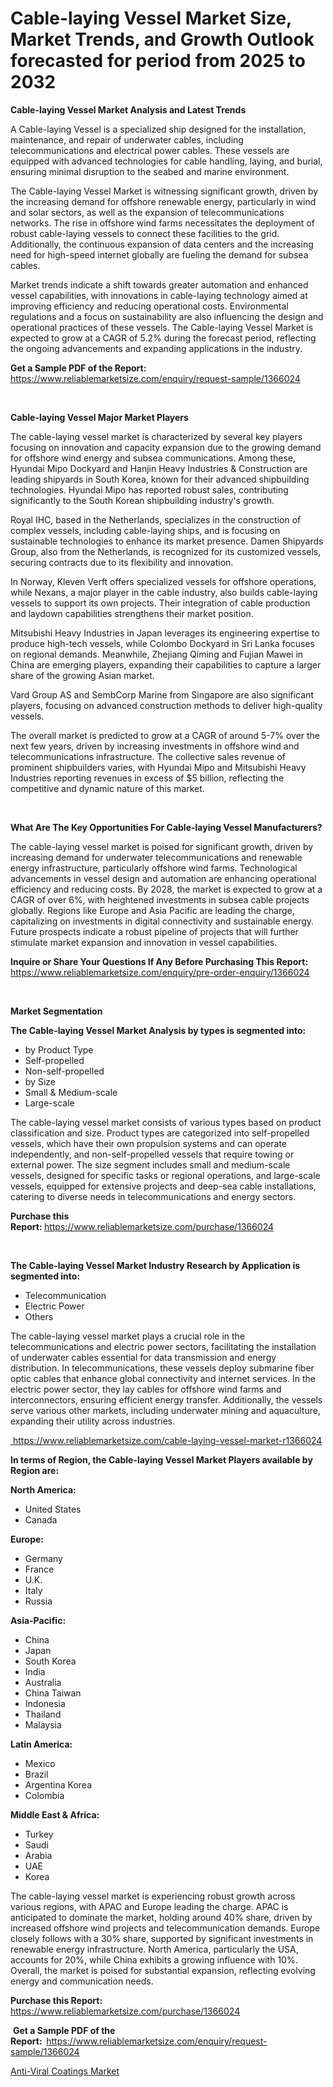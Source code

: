 <p><h1>Cable-laying Vessel Market Size, Market Trends, and Growth Outlook forecasted for period from 2025 to 2032</h1></p><p><strong>Cable-laying Vessel Market Analysis and Latest Trends</strong></p>
<p><p>A Cable-laying Vessel is a specialized ship designed for the installation, maintenance, and repair of underwater cables, including telecommunications and electrical power cables. These vessels are equipped with advanced technologies for cable handling, laying, and burial, ensuring minimal disruption to the seabed and marine environment. </p><p>The Cable-laying Vessel Market is witnessing significant growth, driven by the increasing demand for offshore renewable energy, particularly in wind and solar sectors, as well as the expansion of telecommunications networks. The rise in offshore wind farms necessitates the deployment of robust cable-laying vessels to connect these facilities to the grid. Additionally, the continuous expansion of data centers and the increasing need for high-speed internet globally are fueling the demand for subsea cables.</p><p>Market trends indicate a shift towards greater automation and enhanced vessel capabilities, with innovations in cable-laying technology aimed at improving efficiency and reducing operational costs. Environmental regulations and a focus on sustainability are also influencing the design and operational practices of these vessels. The Cable-laying Vessel Market is expected to grow at a CAGR of 5.2% during the forecast period, reflecting the ongoing advancements and expanding applications in the industry.</p></p>
<p><strong>Get a Sample PDF of the Report:&nbsp;</strong> <a href="https://www.reliablemarketsize.com/enquiry/request-sample/1366024?utm_campaign=3096&utm_medium=2&utm_source=Github&utm_content=ia&utm_term=22032025&utm_id=cable-laying-vessel">https://www.reliablemarketsize.com/enquiry/request-sample/1366024</a></p>
<p>&nbsp;</p>
<p><strong>Cable-laying Vessel Major Market Players</strong></p>
<p><p>The cable-laying vessel market is characterized by several key players focusing on innovation and capacity expansion due to the growing demand for offshore wind energy and subsea communications. Among these, Hyundai Mipo Dockyard and Hanjin Heavy Industries & Construction are leading shipyards in South Korea, known for their advanced shipbuilding technologies. Hyundai Mipo has reported robust sales, contributing significantly to the South Korean shipbuilding industry's growth.</p><p>Royal IHC, based in the Netherlands, specializes in the construction of complex vessels, including cable-laying ships, and is focusing on sustainable technologies to enhance its market presence. Damen Shipyards Group, also from the Netherlands, is recognized for its customized vessels, securing contracts due to its flexibility and innovation.</p><p>In Norway, Kleven Verft offers specialized vessels for offshore operations, while Nexans, a major player in the cable industry, also builds cable-laying vessels to support its own projects. Their integration of cable production and laydown capabilities strengthens their market position.</p><p>Mitsubishi Heavy Industries in Japan leverages its engineering expertise to produce high-tech vessels, while Colombo Dockyard in Sri Lanka focuses on regional demands. Meanwhile, Zhejiang Qiming and Fujian Mawei in China are emerging players, expanding their capabilities to capture a larger share of the growing Asian market.</p><p>Vard Group AS and SembCorp Marine from Singapore are also significant players, focusing on advanced construction methods to deliver high-quality vessels.</p><p>The overall market is predicted to grow at a CAGR of around 5-7% over the next few years, driven by increasing investments in offshore wind and telecommunications infrastructure. The collective sales revenue of prominent shipbuilders varies, with Hyundai Mipo and Mitsubishi Heavy Industries reporting revenues in excess of $5 billion, reflecting the competitive and dynamic nature of this market.</p></p>
<p>&nbsp;</p>
<p><strong>What Are The Key Opportunities For Cable-laying Vessel Manufacturers?</strong></p>
<p><p>The cable-laying vessel market is poised for significant growth, driven by increasing demand for underwater telecommunications and renewable energy infrastructure, particularly offshore wind farms. Technological advancements in vessel design and automation are enhancing operational efficiency and reducing costs. By 2028, the market is expected to grow at a CAGR of over 6%, with heightened investments in subsea cable projects globally. Regions like Europe and Asia Pacific are leading the charge, capitalizing on investments in digital connectivity and sustainable energy. Future prospects indicate a robust pipeline of projects that will further stimulate market expansion and innovation in vessel capabilities.</p></p>
<p><strong>Inquire or Share Your Questions If Any Before Purchasing This Report:</strong> <a href="https://www.reliablemarketsize.com/enquiry/pre-order-enquiry/1366024?utm_campaign=3096&utm_medium=2&utm_source=Github&utm_content=ia&utm_term=22032025&utm_id=cable-laying-vessel">https://www.reliablemarketsize.com/enquiry/pre-order-enquiry/1366024</a></p>
<p>&nbsp;</p>
<p><strong>Market Segmentation</strong></p>
<p><strong>The Cable-laying Vessel Market Analysis by types is segmented into:</strong></p>
<p><ul><li>by Product Type</li><li>Self-propelled</li><li>Non-self-propelled</li><li>by Size</li><li>Small & Medium-scale</li><li>Large-scale</li></ul></p>
<p><p>The cable-laying vessel market consists of various types based on product classification and size. Product types are categorized into self-propelled vessels, which have their own propulsion systems and can operate independently, and non-self-propelled vessels that require towing or external power. The size segment includes small and medium-scale vessels, designed for specific tasks or regional operations, and large-scale vessels, equipped for extensive projects and deep-sea cable installations, catering to diverse needs in telecommunications and energy sectors.</p></p>
<p><strong>Purchase this Report:&nbsp;</strong><a href="https://www.reliablemarketsize.com/purchase/1366024?utm_campaign=3096&utm_medium=2&utm_source=Github&utm_content=ia&utm_term=22032025&utm_id=cable-laying-vessel">https://www.reliablemarketsize.com/purchase/1366024</a></p>
<p>&nbsp;</p>
<p><strong>The Cable-laying Vessel Market Industry Research by Application is segmented into:</strong></p>
<p><ul><li>Telecommunication</li><li>Electric Power</li><li>Others</li></ul></p>
<p><p>The cable-laying vessel market plays a crucial role in the telecommunications and electric power sectors, facilitating the installation of underwater cables essential for data transmission and energy distribution. In telecommunications, these vessels deploy submarine fiber optic cables that enhance global connectivity and internet services. In the electric power sector, they lay cables for offshore wind farms and interconnectors, ensuring efficient energy transfer. Additionally, the vessels serve various other markets, including underwater mining and aquaculture, expanding their utility across industries.</p></p>
<p><a href="https://www.reliablemarketsize.com/cable-laying-vessel-market-r1366024?utm_campaign=3096&utm_medium=2&utm_source=Github&utm_content=ia&utm_term=22032025&utm_id=cable-laying-vessel">&nbsp;https://www.reliablemarketsize.com/cable-laying-vessel-market-r1366024</a></p>
<p><strong>In terms of Region, the Cable-laying Vessel Market Players available by Region are:</strong></p>
<p>
    <p> <strong> North America: </strong>
        <ul>
            <li>United States</li>
            <li>Canada</li>
        </ul>
        </p> 
    <p> <strong> Europe: </strong>
        <ul>
            <li>Germany</li>
            <li>France</li>
            <li>U.K.</li>
            <li>Italy</li>
            <li>Russia</li>
        </ul>
        </p> 
    <p> <strong> Asia-Pacific: </strong>
        <ul>
            <li>China</li>
            <li>Japan</li>
            <li>South Korea</li>
            <li>India</li>
            <li>Australia</li>
            <li>China Taiwan</li>
            <li>Indonesia</li>
            <li>Thailand</li>
            <li>Malaysia</li>
        </ul>
        </p> 
    <p> <strong> Latin America: </strong>
        <ul>
            <li>Mexico</li>
            <li>Brazil</li>
            <li>Argentina Korea</li>
            <li>Colombia</li>
        </ul>
        </p> 
    <p> <strong> Middle East & Africa: </strong>
        <ul>
            <li>Turkey</li>
            <li>Saudi</li>
            <li>Arabia</li>
            <li>UAE</li>
            <li>Korea</li>
        </ul>
    </p>
    </p>
<p><p>The cable-laying vessel market is experiencing robust growth across various regions, with APAC and Europe leading the charge. APAC is anticipated to dominate the market, holding around 40% share, driven by increased offshore wind projects and telecommunication demands. Europe closely follows with a 30% share, supported by significant investments in renewable energy infrastructure. North America, particularly the USA, accounts for 20%, while China exhibits a growing influence with 10%. Overall, the market is poised for substantial expansion, reflecting evolving energy and communication needs.</p></p>
<p><strong>Purchase this Report: </strong><a href="https://www.reliablemarketsize.com/purchase/1366024?utm_campaign=3096&utm_medium=2&utm_source=Github&utm_content=ia&utm_term=22032025&utm_id=cable-laying-vessel">https://www.reliablemarketsize.com/purchase/1366024</a></p>
<p>&nbsp;<strong>Get a Sample PDF of the Report:&nbsp;&nbsp;</strong><a href="https://www.reliablemarketsize.com/enquiry/request-sample/1366024?utm_campaign=3096&utm_medium=2&utm_source=Github&utm_content=ia&utm_term=22032025&utm_id=cable-laying-vessel">https://www.reliablemarketsize.com/enquiry/request-sample/1366024</a></p>
<p><strong></strong></p>
<p><p><a href="https://github.com/djibenesha/Market-Research-Report-List-1/blob/main/anti-viral-coatings-market.md?utm_campaign=3096&utm_medium=2&utm_source=Github&utm_content=ia&utm_term=22032025&utm_id=cable-laying-vessel">Anti-Viral Coatings Market</a></p></p>